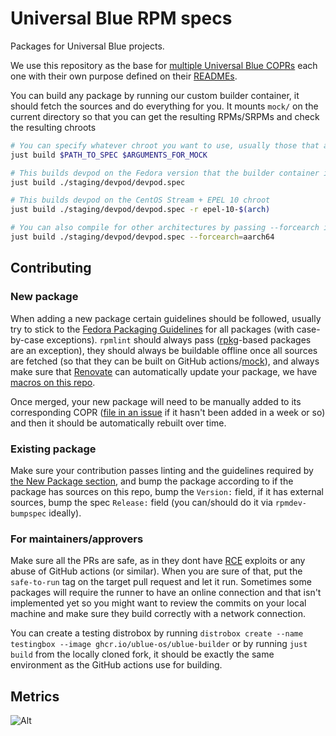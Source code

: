 # Universal Blue RPM specs

Packages for Universal Blue projects.

We use this repository as the base for [multiple Universal Blue COPRs](https://copr.fedorainfracloud.org/coprs/ublue-os)
each one with their own purpose defined on their [READMEs](./packages/README.md).

You can build any package by running our custom builder container, it should fetch the sources and do everything for you.
It mounts `mock/` on the current directory so that you can get the resulting RPMs/SRPMs and check the resulting chroots

```bash
# You can specify whatever chroot you want to use, usually those that are supported on COPR should work
just build $PATH_TO_SPEC $ARGUMENTS_FOR_MOCK

# This builds devpod on the Fedora version that the builder container is on (F41)
just build ./staging/devpod/devpod.spec

# This builds devpod on the CentOS Stream + EPEL 10 chroot
just build ./staging/devpod/devpod.spec -r epel-10-$(arch)

# You can also compile for other architectures by passing --forcearch if you have qemu-user-static on your host system
just build ./staging/devpod/devpod.spec --forcearch=aarch64
```

## Contributing

### New package

When adding a new package certain guidelines should be followed, usually try to stick to the [Fedora Packaging Guidelines](https://docs.fedoraproject.org/en-US/packaging-guidelines/)
for all packages (with case-by-case exceptions). `rpmlint` should always pass ([rpkg](https://docs.pagure.org/rpkg-util/v3/quick_start.html)-based packages are an exception),
they should always be buildable offline once all sources are fetched (so that they can be built on GitHub actions/[mock](https://rpm-software-management.github.io/mock/)),
and always make sure that [Renovate](https://github.com/renovatebot/renovate) can automatically update your package, we have [macros on this repo](./.github/renovate.json5).

Once merged, your new package will need to be manually added to its corresponding COPR ([file in an issue](https://github.com/ublue-os/packages/issues) if it hasn't
been added in a week or so) and then it should be automatically rebuilt over time.

### Existing package

Make sure your contribution passes linting and the guidelines required by [the New Package section](#new-package), and
bump the package according to if the package has sources on this repo, bump the `Version:` field, if it has external
sources, bump the spec `Release:` field (you can/should do it via `rpmdev-bumpspec` ideally).

### For maintainers/approvers

Make sure all the PRs are safe, as in they dont have [RCE](https://www.cloudflare.com/learning/security/what-is-remote-code-execution/)
exploits or any abuse of GitHub actions (or similar). When you are sure of that, put the `safe-to-run` tag on the target
pull request and let it run. Sometimes some packages will require the runner to have an online connection and that isn't
implemented yet so you might want to review the commits on your local machine and make sure they build correctly with a network connection.

You can create a testing distrobox by running `distrobox create --name testingbox --image ghcr.io/ublue-os/ublue-builder`
or by running `just build` from the locally cloned fork, it should be exactly the same environment as the GitHub actions use for building.

## Metrics

![Alt](https://repobeats.axiom.co/api/embed/8bde34be4a2fcd7f506672742563f330d0b6b240.svg "Repobeats analytics image")
